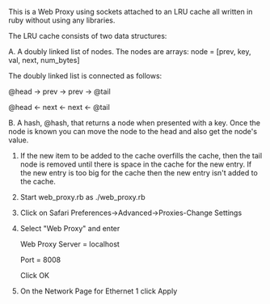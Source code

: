This is a Web Proxy using sockets attached to an LRU cache all written in ruby without using any libraries.

The LRU cache consists of two data structures:

A. A doubly linked list of nodes.  The nodes are arrays:
node = [prev, key, val, next, num_bytes]

The doubly linked list is connected as follows:

@head -> prev -> prev -> @tail

@head <- next <- next <- @tail

B. A hash, @hash, that returns a node when presented with a key.
Once the node is known you can move the node to the head and also get the node's value.

1.  If the new item to be added to the cache overfills the cache, then the tail
node is removed until there is space in the cache for the new entry.  If the new
entry is too big for the cache then the new entry isn't added to the cache.


2.  Start web_proxy.rb as
    ./web_proxy.rb

3.  Click on Safari Preferences->Advanced->Proxies-Change Settings

4.  Select "Web Proxy" and enter

    Web Proxy Server = localhost

    Port = 8008

    Click OK

5.  On the Network Page for Ethernet 1 click Apply

